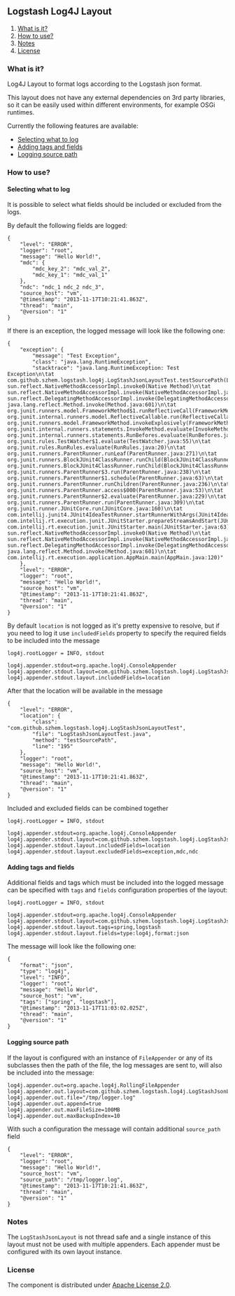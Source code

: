 ## Logstash Log4J Layout

1. [What is it?](#what-is-it)
2. [How to use?](#how-to-use)
3. [Notes](#notes)
4. [License](#license)

### What is it?
Log4J Layout to format logs according to the Logstash json format.

This layout does not have any external dependencies on 3rd party libraries, so it can be easily used within different
environments, for example OSGi runtimes.

Currently the following features are available:

* [Selecting what to log](#selecting-what-to-log)
* [Adding tags and fields](#adding-tags-and-fields)
* [Logging source path](#logging-source-path)

### How to use?

#### Selecting what to log

It is possible to select what fields should be included or excluded from the logs.

By default the following fields are logged:

    {
        "level": "ERROR",
        "logger": "root",
        "message": "Hello World!",
        "mdc": {
            "mdc_key_2": "mdc_val_2",
            "mdc_key_1": "mdc_val_1"
        },
        "ndc": "ndc_1 ndc_2 ndc_3",
        "source_host": "vm",
        "@timestamp": "2013-11-17T10:21:41.863Z",
        "thread": "main",
        "@version": "1"
    }

If there is an exception, the logged message will look like the following one:

    {
        "exception": {
            "message": "Test Exception",
            "class": "java.lang.RuntimeException",
            "stacktrace": "java.lang.RuntimeException: Test Exception\n\tat com.github.szhem.logstash.log4j.LogStashJsonLayoutTest.testSourcePath(LogStashJsonLayoutTest.java:193)\n\tat sun.reflect.NativeMethodAccessorImpl.invoke0(Native Method)\n\tat sun.reflect.NativeMethodAccessorImpl.invoke(NativeMethodAccessorImpl.java:57)\n\tat sun.reflect.DelegatingMethodAccessorImpl.invoke(DelegatingMethodAccessorImpl.java:43)\n\tat java.lang.reflect.Method.invoke(Method.java:601)\n\tat org.junit.runners.model.FrameworkMethod$1.runReflectiveCall(FrameworkMethod.java:47)\n\tat org.junit.internal.runners.model.ReflectiveCallable.run(ReflectiveCallable.java:12)\n\tat org.junit.runners.model.FrameworkMethod.invokeExplosively(FrameworkMethod.java:44)\n\tat org.junit.internal.runners.statements.InvokeMethod.evaluate(InvokeMethod.java:17)\n\tat org.junit.internal.runners.statements.RunBefores.evaluate(RunBefores.java:26)\n\tat org.junit.rules.TestWatcher$1.evaluate(TestWatcher.java:55)\n\tat org.junit.rules.RunRules.evaluate(RunRules.java:20)\n\tat org.junit.runners.ParentRunner.runLeaf(ParentRunner.java:271)\n\tat org.junit.runners.BlockJUnit4ClassRunner.runChild(BlockJUnit4ClassRunner.java:70)\n\tat org.junit.runners.BlockJUnit4ClassRunner.runChild(BlockJUnit4ClassRunner.java:50)\n\tat org.junit.runners.ParentRunner$3.run(ParentRunner.java:238)\n\tat org.junit.runners.ParentRunner$1.schedule(ParentRunner.java:63)\n\tat org.junit.runners.ParentRunner.runChildren(ParentRunner.java:236)\n\tat org.junit.runners.ParentRunner.access$000(ParentRunner.java:53)\n\tat org.junit.runners.ParentRunner$2.evaluate(ParentRunner.java:229)\n\tat org.junit.runners.ParentRunner.run(ParentRunner.java:309)\n\tat org.junit.runner.JUnitCore.run(JUnitCore.java:160)\n\tat com.intellij.junit4.JUnit4IdeaTestRunner.startRunnerWithArgs(JUnit4IdeaTestRunner.java:76)\n\tat com.intellij.rt.execution.junit.JUnitStarter.prepareStreamsAndStart(JUnitStarter.java:195)\n\tat com.intellij.rt.execution.junit.JUnitStarter.main(JUnitStarter.java:63)\n\tat sun.reflect.NativeMethodAccessorImpl.invoke0(Native Method)\n\tat sun.reflect.NativeMethodAccessorImpl.invoke(NativeMethodAccessorImpl.java:57)\n\tat sun.reflect.DelegatingMethodAccessorImpl.invoke(DelegatingMethodAccessorImpl.java:43)\n\tat java.lang.reflect.Method.invoke(Method.java:601)\n\tat com.intellij.rt.execution.application.AppMain.main(AppMain.java:120)"
        },
        "level": "ERROR",
        "logger": "root",
        "message": "Hello World!",
        "source_host": "vm",
        "@timestamp": "2013-11-17T10:21:41.863Z",
        "thread": "main",
        "@version": "1"
    }

By default `location` is not logged as it's pretty expensive to resolve, but if you need to log it use `includedFields`
property to specify the required fields to be included into the message

    log4j.rootLogger = INFO, stdout

    log4j.appender.stdout=org.apache.log4j.ConsoleAppender
    log4j.appender.stdout.layout=com.github.szhem.logstash.log4j.LogStashJsonLayout
    log4j.appender.stdout.layout.includedFields=location

After that the location will be available in the message

    {
        "level": "ERROR",
        "location": {
            "class": "com.github.szhem.logstash.log4j.LogStashJsonLayoutTest",
            "file": "LogStashJsonLayoutTest.java",
            "method": "testSourcePath",
            "line": "195"
        },
        "logger": "root",
        "message": "Hello World!",
        "source_host": "vm",
        "@timestamp": "2013-11-17T10:21:41.863Z",
        "thread": "main",
        "@version": "1"
    }

Included and excluded fields can be combined together

    log4j.rootLogger = INFO, stdout

    log4j.appender.stdout=org.apache.log4j.ConsoleAppender
    log4j.appender.stdout.layout=com.github.szhem.logstash.log4j.LogStashJsonLayout
    log4j.appender.stdout.layout.includedFields=location
    log4j.appender.stdout.layout.excludedFields=exception,mdc,ndc


#### Adding tags and fields

Additional fields and tags which must be included into the logged message can be specified with `tags` and `fields`
configuration properties of the layout:

    log4j.rootLogger = INFO, stdout

    log4j.appender.stdout=org.apache.log4j.ConsoleAppender
    log4j.appender.stdout.layout=com.github.szhem.logstash.log4j.LogStashJsonLayout
    log4j.appender.stdout.layout.tags=spring,logstash
    log4j.appender.stdout.layout.fields=type:log4j,format:json

The message will look like the following one:

    {
        "format": "json",
        "type": "log4j",
        "level": "INFO",
        "logger": "root",
        "message": "Hello World",
        "source_host": "vm",
        "tags": ["spring", "logstash"],
        "@timestamp": "2013-11-17T11:03:02.025Z",
        "thread": "main",
        "@version": "1"
    }

#### Logging source path

If the layout is configured with an instance of `FileAppender` or any of its subclasses then the path of the file, the
log messages are sent to, will also be included into the message:

    log4j.appender.out=org.apache.log4j.RollingFileAppender
    log4j.appender.out.layout=com.github.szhem.logstash.log4j.LogStashJsonLayout
    log4j.appender.out.file="/tmp/logger.log"
    log4j.appender.out.append=true
    log4j.appender.out.maxFileSize=100MB
    log4j.appender.out.maxBackupIndex=10

With such a configuration the message will contain additional `source_path` field

    {
        "level": "ERROR",
        "logger": "root",
        "message": "Hello World!",
        "source_host": "vm",
        "source_path": "/tmp/logger.log",
        "@timestamp": "2013-11-17T10:21:41.863Z",
        "thread": "main",
        "@version": "1"
    }

### Notes

The `LogStashJsonLayout` is not thread safe and a single instance of this layout must not be used with multiple
appenders. Each appender must be configured with its own layout instance.

### License

The component is distributed under [Apache License 2.0](http://www.apache.org/licenses/LICENSE-2.0).
